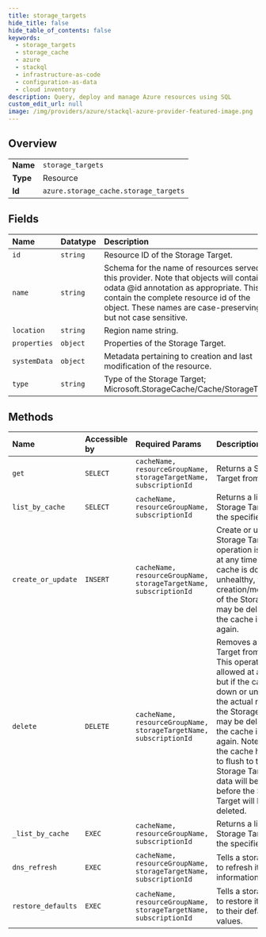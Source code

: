 ```yaml
---
title: storage_targets
hide_title: false
hide_table_of_contents: false
keywords:
  - storage_targets
  - storage_cache
  - azure    
  - stackql
  - infrastructure-as-code
  - configuration-as-data
  - cloud inventory
description: Query, deploy and manage Azure resources using SQL
custom_edit_url: null
image: /img/providers/azure/stackql-azure-provider-featured-image.png
---
```

  
    

## Overview
<table><tbody>
<tr><td><b>Name</b></td><td><code>storage_targets</code></td></tr>
<tr><td><b>Type</b></td><td>Resource</td></tr>
<tr><td><b>Id</b></td><td><code>azure.storage_cache.storage_targets</code></td></tr>
</tbody></table>

## Fields
| Name | Datatype | Description |
|:-----|:---------|:------------|
| `id` | `string` | Resource ID of the Storage Target. |
| `name` | `string` | Schema for the name of resources served by this provider. Note that objects will contain an odata @id annotation as appropriate. This will contain the complete resource id of the object. These names are case-preserving, but not case sensitive. |
| `location` | `string` | Region name string. |
| `properties` | `object` | Properties of the Storage Target. |
| `systemData` | `object` | Metadata pertaining to creation and last modification of the resource. |
| `type` | `string` | Type of the Storage Target; Microsoft.StorageCache/Cache/StorageTarget |
## Methods
| Name | Accessible by | Required Params | Description |
|:-----|:--------------|:----------------|:------------|
| `get` | `SELECT` | `cacheName, resourceGroupName, storageTargetName, subscriptionId` | Returns a Storage Target from a cache. |
| `list_by_cache` | `SELECT` | `cacheName, resourceGroupName, subscriptionId` | Returns a list of Storage Targets for the specified cache. |
| `create_or_update` | `INSERT` | `cacheName, resourceGroupName, storageTargetName, subscriptionId` | Create or update a Storage Target. This operation is allowed at any time, but if the cache is down or unhealthy, the actual creation/modification of the Storage Target may be delayed until the cache is healthy again. |
| `delete` | `DELETE` | `cacheName, resourceGroupName, storageTargetName, subscriptionId` | Removes a Storage Target from a cache. This operation is allowed at any time, but if the cache is down or unhealthy, the actual removal of the Storage Target may be delayed until the cache is healthy again. Note that if the cache has data to flush to the Storage Target, the data will be flushed before the Storage Target will be deleted. |
| `_list_by_cache` | `EXEC` | `cacheName, resourceGroupName, subscriptionId` | Returns a list of Storage Targets for the specified cache. |
| `dns_refresh` | `EXEC` | `cacheName, resourceGroupName, storageTargetName, subscriptionId` | Tells a storage target to refresh its DNS information. |
| `restore_defaults` | `EXEC` | `cacheName, resourceGroupName, storageTargetName, subscriptionId` | Tells a storage target to restore its settings to their default values. |
